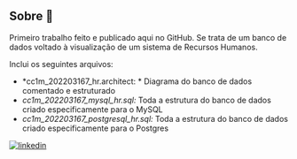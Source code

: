 ## Sobre 🔎

Primeiro trabalho feito e publicado aqui no GitHub. Se trata de um banco de dados voltado à visualização de um sistema de Recursos Humanos.

Inclui os seguintes arquivos:
- *cc1m_202203167_hr.architect: * Diagrama do banco de dados comentado e estruturado
- *cc1m_202203167_mysql_hr.sql:* Toda a estrutura do banco de dados criado especificamente para o MySQL
- *cc1m_202203167_postgresql_hr.sql:* Toda a estrutura do banco de dados criado especificamente para o Postgres

[![linkedin](https://img.shields.io/badge/LinkedIn-0077B5?style=for-the-badge&logo=linkedin&logoColor=white)](https://www.linkedin.com/in/lucas-carrijo-ferrari-4aa93b20b/)
